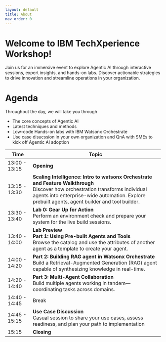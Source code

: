 ```yaml
---
layout: default
title: About
nav_order: 0
---
```


# Welcome to IBM TechXperience Workshop!
Join us for an immersive event to explore Agentic AI through interactive sessions, expert insights, and hands-on labs. Discover actionable strategies to drive innovation and streamline operations in your organization.

# Agenda 
Throughout the day, we will take you through 
 - The core concepts of Agentic AI 
 - Latest techniques and methods
 - Low-code Hands-on labs with IBM Watsonx Orchestrate
 - Use case disucssion in your own organization and QnA with SMEs to kick off Agentic AI adoption 

|     Time                 |     Topic                                                                                                                                                                                                                                  |
|--------------------------|--------------------------------------------------------------------------------------------------------------------------------------------------------------------------------------------------------------------------------------------|
|     13:00 - 13:15        |     **Opening**                                                                                                                                                                                                                            |
|     13:15 - 13:30        |     **Scaling Intelligence: Intro to watsonx Orchestrate and Feature Walkthrough**<br>Discover how orchestration transforms individual agents into enterprise-wide   automation. Explore prebuilt agents, agent builder and tool builder.  |
|     13:30 - 13:40        |     **Lab 0: Gear Up for Action**<br>Perform an environment check and prepare your system for the live build sessions.                                                                                                                     |
|     13:40 - 14:00        |     **Lab Preview**<br>**Part 1: Using Pre-built Agents and Tools**<br>Browse the catalog and use the   attributes of another agent as a template to create your agent.                                                                    |
|     14:00 - 14:20        |     **Part 2: Building RAG agent in Watsonx Orchestrate**<br>Build a Retrieval-Augmented Generation (RAG) agent capable of synthesizing knowledge in real-time.                                                                            |
|     14:20 - 14:40        |     **Part 3: Multi-Agent Collaboration**<br>Build multiple agents working in tandem—coordinating tasks across domains.                                                                                                                    |
|     14:40 - 14:45        |     Break                                                                                                                                                                                                                                  |
|     14:45 - 15:15        |     **Use Case Discussion**<br>Casual session to share your use cases, assess readiness, and plan your path to implementation                                                                                                              |
|     15:15                |     **Closing**                                                                                                                                                                                                                            |

<!-- This is the base Jekyll theme. You can find out more info about customizing your Jekyll theme, as well as basic Jekyll usage documentation at [jekyllrb.com](https://jekyllrb.com/)

You can find the source code for Minima at GitHub:
[jekyll][jekyll-organization] /
[minima](https://github.com/jekyll/minima)

You can find the source code for Jekyll at GitHub:
[jekyll][jekyll-organization] /
[jekyll](https://github.com/jekyll/jekyll)


[jekyll-organization]: https://github.com/jekyll -->
